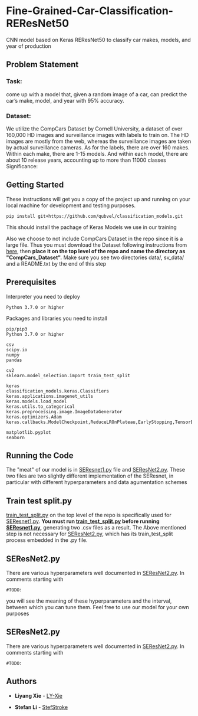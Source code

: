 # Fine-Grained-Car-Classification-REResNet50
CNN model based on Keras REResNet50 to classify car makes, models, and year of production

## Problem Statement
### Task:  
come up with a model that, given a random image of a car, can predict the car’s make, model, and year with 95% accuracy. 
### Dataset: 
We utilize the CompCars Dataset by Cornell University, a dataset of over 160,000 HD images and surveillance images with labels to train on. The HD images are mostly from the web, whereas the surveillance images are taken by actual surveillance cameras. As for the labels, there are over 160 makes. Within each make, there are 1-15 models. And within each model, there are about 10 release years, accounting up to more than 11000 classes
Significance: 

## Getting Started

These instructions will get you a copy of the project up and running on your local machine for development and testing purposes.


```
pip install git+https://github.com/qubvel/classification_models.git
```

This should install the pachage of Keras Models we use in our training

Also we choose to not include CompCars Dataset in the repo since it is a large file. Thus you must download the Dataset following instructions from [here](http://mmlab.ie.cuhk.edu.hk/datasets/comp_cars/instruction.txt), then **place it on the top level of the repo and name the directory as "CompCars_Dataset".** Make sure you see two directories data/, sv_data/ and a README.txt by the end of this step

## Prerequisites

Interpreter you need to deploy

```
Python 3.7.0 or higher
```

Packages and libraries you need to install

```
pip/pip3
Python 3.7.0 or higher

csv
scipy.io
numpy
pandas

cv2
sklearn.model_selection.import train_test_split

keras
classification_models.keras.Classifiers
keras.applications.imagenet_utils
keras.models.load_model
keras.utils.to_categorical
keras.preprocessing.image.ImageDataGenerator
keras.optimizers.Adam
keras.callbacks.ModelCheckpoint,ReduceLROnPlateau,EarlyStopping,TensorBoard

matplotlib.pyplot
seaborn
```

## Running the Code

The "meat" of our model is in [SEResnet1.py](SEResnet1.py) file and [SEResNet2.py](SEResNet2.py). These two files are two slightly different implementation of the SEResnet, in particular with different hyperparameters and data agumentation schemes

## Train test split.py
[train_test_split.py](train_test_split.py) on the top level of the repo is specifically used for [SEResnet1.py](SEResnet1.py). **You must run [train_test_split.py](train_test_split.py) before running [SEResnet1.py](SEResnet1.py),** generating two .csv files as a result. The Above mentioned step is not necessary for [SEResNet2.py](SEResNet2.py), which has its train_test_split process embedded in the .py file.

## SEResNet2.py
There are various hyperparameters well documented in [SEResNet2.py](SEResNet2.py). In comments starting with 
```
#TODO:
```
you will see the meaning of these hyperparameters and the interval, between which you can tune them. Feel free to use our model for your own purposes

## SEResNet2.py
There are various hyperparameters well documented in [SEResNet2.py](SEResNet2.py). In comments starting with 
```
#TODO:
```

## Authors

* **Liyang Xie** - [LY-Xie](https://github.com/LY-Xie)

* **Stefan Li** - [StefStroke](https://github.com/StefStroke)
